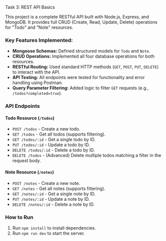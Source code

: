 Task 3: REST API Basics

This project is a complete RESTful API built with Node.js, Express, and MongoDB. It provides full CRUD (Create, Read, Update, Delete) operations for "Todo" and "Note" resources.

### Key Features Implemented:

-   **Mongoose Schemas:** Defined structured models for `Todo` and `Note`.
-   **CRUD Operations:** Implemented all four database operations for both resources.
-   **RESTful Routing:** Used standard HTTP methods (`GET`, `POST`, `PUT`, `DELETE`) to interact with the API.
-   **API Testing:** All endpoints were tested for functionality and error handling using Postman.
-   **Query Parameter Filtering:** Added logic to filter `GET` requests (e.g., `/todos?completed=true`).

### API Endpoints

#### Todo Resource (`/todos`)

-   `POST /todos` - Create a new todo.
-   `GET /todos` - Get all todos (supports filtering).
-   `GET /todos/:id` - Get a single todo by ID.
-   `PUT /todos/:id` - Update a todo by ID.
-   `DELETE /todos/:id` - Delete a todo by ID.
-   `DELETE /todos` - (Advanced) Delete multiple todos matching a filter in the request body.

#### Note Resource (`/notes`)

-   `POST /notes` - Create a new note.
-   `GET /notes` - Get all notes (supports filtering).
-   `GET /notes/:id` - Get a single note by ID.
-   `PUT /notes/:id` - Update a note by ID.
-   `DELETE /notes/:id` - Delete a note by ID.


### How to Run

1.  Run `npm install` to install dependencies.
2.  Run `npm run dev` to start the server.